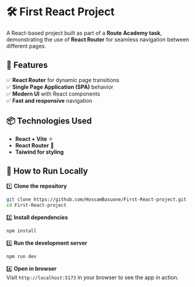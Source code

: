 # 🛠 First React Project  

A React-based project built as part of a **Route Academy task**, demonstrating the use of **React Router** for seamless navigation between different pages.  

## 🚀 Features  

✅ **React Router** for dynamic page transitions  
✅ **Single Page Application (SPA)** behavior  
✅ **Modern UI** with React components  
✅ **Fast and responsive** navigation  

## 📦 Technologies Used  

- **React + Vite** ⚛️  
- **React Router** 🚏  
- **Taiwind for styling**  

## 🚀 How to Run Locally  

1️⃣ **Clone the repository**  
```bash
git clone https://github.com/HossamBasuone/First-React-project.git
cd First-React-project
```

2️⃣ **Install dependencies**  
```bash
npm install
```

3️⃣ **Run the development server**  
```bash
npm run dev
```

4️⃣ **Open in browser**  
Visit `http://localhost:5173` in your browser to see the app in action.  


